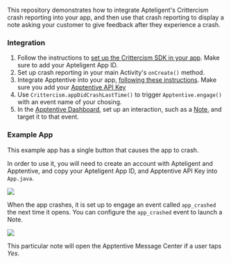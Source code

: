 This repository demonstrates how to integrate Apteligent's Crittercism crash reporting into your app, and then use that crash reporting to display a note asking your customer to give feedback after they experience a crash.
 
### Integration

1. Follow the instructions to [set up the Crittercism SDK in your app](https://docs.apteligent.com/android/android.html). Make sure to add your Apteligent App ID.
2. Set up crash reporting in your main Activity's `onCreate()` method.
3. Integrate Apptentive into your app, [following these instructions](https://docs.apptentive.com/android/integration/). Make sure you add your [Apptentive API Key](https://be.apptentive.com/apps/current/settings/api)
4. Use `Crittercism.appDidCrashLastTime()` to trigger `Apptentive.engage()` with an event name of your chosing.
5. In the [Apptentive Dashboard](https://be.apptentive.com/apps/current/interactions), set up an interaction, such as a [Note](https://be.apptentive.com/apps/current/notes), and target it to that event.


### Example App

This example app has a single button that causes the app to crash.

In order to use it, you will need to create an account with Apteligent and Apptentive, and copy your Apteligent App ID, and Apptentive API Key into `App.java`.

![](https://raw.githubusercontent.com/apptentive/apptentive-crittercism-example/master/images/Crash%20The%20App.png?token=AA7s5mbrD4tlTg1IsQ0zh1n2PRCEvMNEks5XPljUwA%3D%3D)

When the app crashes, it is set up to engage an event called `app_crashed` the next time it opens. You can configure the `app_crashed` event to launch a Note.

![](https://raw.githubusercontent.com/apptentive/apptentive-crittercism-example/master/images/Note.png?token=AA7s5idvKSezuK407YKLk1NbL7d1C3Afks5XPljtwA%3D%3D)

This particular note will open the Apptentive Message Center if a user taps *Yes*. 
